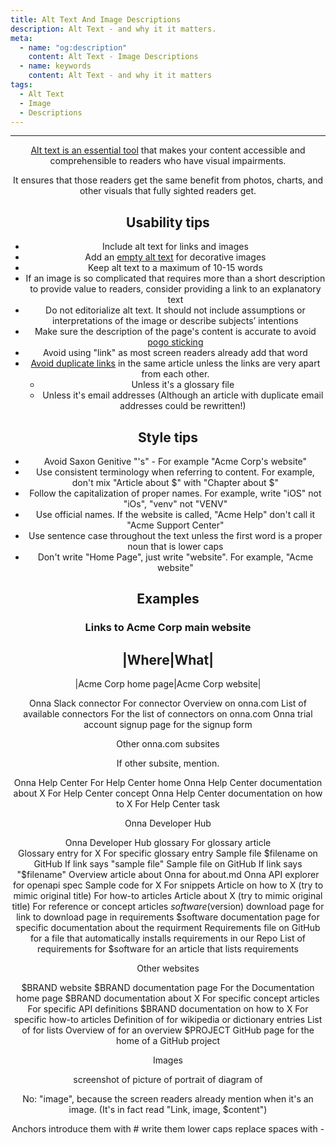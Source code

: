 ```yaml
---
title: Alt Text And Image Descriptions
description: Alt Text - and why it it matters.
meta:
  - name: "og:description"
    content: Alt Text - Image Descriptions
  - name: keywords
    content: Alt Text - and why it it matters
tags:
  - Alt Text
  - Image
  - Descriptions
---
```


<Header/>

---

[Alt text is an essential tool](https://aceseditors.org/news/2020/how-to-write-great-alt-text-and-why-it-matters) that makes your content accessible and comprehensible to readers who have visual impairments.

It ensures that those readers get the same benefit from photos, charts, and other visuals that fully sighted readers get.

## Usability tips

- Include alt text for links and images
- Add an [empty alt text](https://www.w3.org/WAI/tutorials/images/decorative/ "Documentation about decorative images on W3C") for decorative images
- Keep alt text to a maximum of 10-15 words
- If an image is so complicated that requires more than a short description to provide value to readers,
consider providing a link to an explanatory text
- Do not editorialize alt text.
It should not include assumptions or interpretations of the image or describe subjects’ intentions
- Make sure the description of the page's content is accurate to avoid [pogo sticking](https://www.nngroup.com/articles/pogo-sticking/ "Article about pogo sticking on NNGroup")
- Avoid using "link" as most screen readers already add that word
- [Avoid duplicate links](https://www.nngroup.com/articles/duplicate-links/ "Article about duplicate links on NNGroup") in the same article unless the links are very apart from each other.
   - Unless it's a glossary file
   - Unless it's email addresses (Although an article with duplicate email addresses could be rewritten!)

## Style tips

- Avoid Saxon Genitive "'s" - For example "Acme Corp's website"
- Use consistent terminology when referring to content.
For example, don't mix "Article about $" with "Chapter about $"
- Follow the capitalization of proper names. For example, write "iOS" not "iOs", "venv" not "VENV"
- Use official names. If the website is called, "Acme Help" don't call it "Acme Support Center"
- Use sentence case throughout the text unless the first word is a proper noun that is lower caps
- Don't write "Home Page", just write "website". For example, "Acme website"

## Examples

### Links to Acme Corp main website

|Where|What|
---
|Acme Corp home page|Acme Corp website|

Onna Slack connector
  For connector Overview on onna.com
List of available connectors
  For the list of connectors on onna.com
Onna trial account signup page
  for the signup form

Other onna.com subsites

If other subsite, mention.

Onna Help Center
  For Help Center home
Onna Help Center documentation about X
  For Help Center concept
Onna Help Center documentation on how to X
  For Help Center task

Onna Developer Hub

Onna Developer Hub glossary
  For glossary article  
Glossary entry for X
  For specific glossary entry
Sample file $filename on GitHub
  If link says "sample file"
Sample file on GitHub
  If link says "$filename"
Overview article about Onna
  for about.md
Onna API explorer
  for openapi spec
Sample code for X
  For snippets
Article on how to X (try to mimic original title)
  For how-to articles
Article about X (try to mimic original title)
  For reference or concept articles
$software ($version) download page
  for link to download page in requirements
$software documentation page
  for specific documentation about the requirment
Requirements file on GitHub
  for a file that automatically installs requirements in our Repo
List of requirements for $software
  for an article that lists requirements

Other websites

$BRAND website
$BRAND documentation page
  For the Documentation home page
$BRAND documentation about X
  For specific concept articles
  For specific API definitions
$BRAND documentation on how to X
  For specific how-to articles
Definition of
  for wikipedia or dictionary entries
List of
  for lists
Overview of 
  for an overview
$PROJECT GitHub page
  for the home of a GitHub project
  
Images

screenshot of
picture of
portrait of
diagram of

No: "image", because the screen readers already mention when it's an image. (It's in fact read "Link, image, $content")

Anchors
introduce them with #
write them lower caps
replace spaces with -
